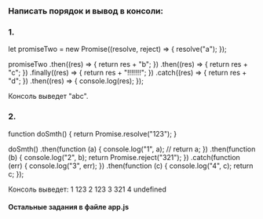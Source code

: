 ### Написать порядок и вывод в консоли:

### 1.

let promiseTwo = new Promise((resolve, reject) => {
resolve("a");
});

promiseTwo
.then((res) => {
return res + "b";
})
.then((res) => {
return res + "с";
})
.finally((res) => {
return res + "!!!!!!!";
})
.catch((res) => {
return res + "d";
})
.then((res) => {
console.log(res);
});

Консоль выведет "abc".

### 2.

function doSmth() {
return Promise.resolve("123");
}

doSmth()
.then(function (a) {
console.log("1", a); //
return a;
})
.then(function (b) {
console.log("2", b);
return Promise.reject("321");
})
.catch(function (err) {
console.log("3", err);
})
.then(function (c) {
console.log("4", c);
return c;
});

Консоль выведет:
1 123
2 123
3 321
4 undefined

#### Остальные задания в файле app.js
